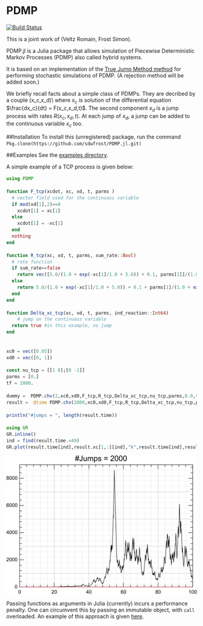 # PDMP 

[![Build Status](https://travis-ci.org/sdwfrost/PDMP.jl.svg?branch=master)](https://travis-ci.org/sdwfrost/PDMP.jl)

This is a joint work of (Veltz Romain, Frost Simon).

PDMP.jl is a Julia package that allows simulation of Piecewise Deterministic Markov Processes (PDMP) also called hybrid systems.

It is based on an implementation of the [True Jump Method method](http://arxiv.org/abs/1504.06873) for performing stochastic simulations of PDMP. (A rejection method will be added soon.)

We briefly recall facts about a simple class of PDMPs. They are decribed by a couple \(x_c,x_d)\ where $x_c$ is solution of the differential equation $\frac{dx_c}{dt} = F(x_c,x_d,t)$. The second component $x_d$ is a jump process with rates $R(x_c,x_d,t)$. At each jump of $x_d$, a jump can be added to the continuous variable $x_c$ too.

##Installation
To install this (unregistered) package, run the command 	```Pkg.clone(https://github.com/sdwfrost/PDMP.jl.git)```

##Examples
See the [examples directory](https://github.com/sdwfrost/PDMP.jl/tree/master/examples).

A simple example of a TCP process is given below:

```julia
using PDMP

function F_tcp(xcdot, xc, xd, t, parms )
  # vector field used for the continuous variable
  if mod(xd[1],2)==0
    xcdot[1] = xc[1]
  else
    xcdot[1] = -xc[1]
  end
  nothing
end

function R_tcp(xc, xd, t, parms, sum_rate::Bool)
  # rate function
  if sum_rate==false
    return vec([5.0/(1.0 + exp(-xc[1]/1.0 + 5.0)) + 0.1, parms[1]]/(1.0 + exp(-xc[1]/1.0 + 5.0)) + 0.1)
  else
    return 5.0/(1.0 + exp(-xc[1]/1.0 + 5.0)) + 0.1 + parms[1]/(1.0 + exp(-xc[1]/1.0 + 5.0)) + 0.1
  end
end

function Delta_xc_tcp(xc, xd, t, parms, ind_reaction::Int64)
	# jump on the continuous variable
  return true #in this example, no jump
end


xc0 = vec([0.05])
xd0 = vec([0, 1])

const nu_tcp = [[1 0];[0 -1]]
parms = [0.]
tf = 2000.

dummy =  PDMP.chv(2,xc0,xd0,F_tcp,R_tcp,Delta_xc_tcp,nu_tcp,parms,0.0,tf,false)
result =  @time PDMP.chv(2000,xc0,xd0,F_tcp,R_tcp,Delta_xc_tcp,nu_tcp,parms,0.0,tf,false)

println("#jumps = ", length(result.time))

using GR
GR.inline()
ind = find(result.time.<49)
GR.plot(result.time[ind],result.xc[1,:][ind],"k",result.time[ind],result.xd[1,:][ind],"r",title = string("#Jumps = ",length(result.time)))
```

![SIR](examples/tcp.png)

Passing functions as arguments in Julia (currently) incurs a performance penalty. One can circumvent this by passing an immutable object, with ```call``` overloaded. An example of this approach is given [here](https://).
